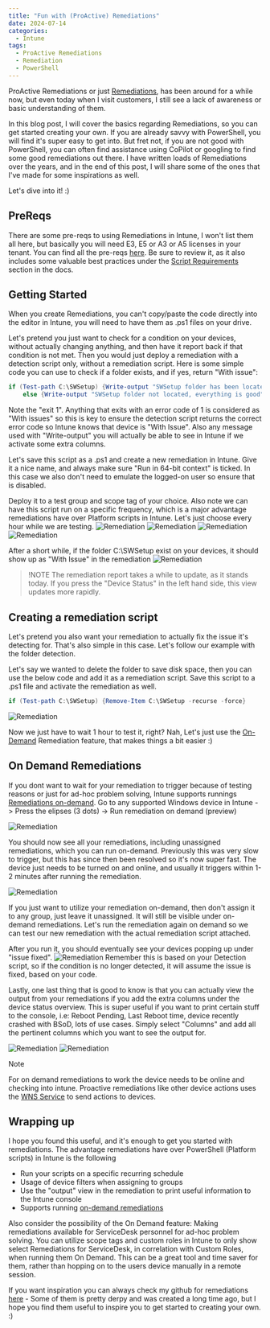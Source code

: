 ```yaml
---
title: "Fun with (ProActive) Remediations"
date: 2024-07-14
categories:
  - Intune
tags:
  - ProActive Remediations
  - Remediation
  - PowerShell
---
```


ProActive Remediations or just [Remediations](https://learn.microsoft.com/en-us/mem/intune/fundamentals/remediations), has been around for a while now, but even today when I visit customers, I still see a lack of awareness or basic understanding of them.

In this blog post, I will cover the basics regarding Remediations, so you can get started creating your own. If you are already savvy with PowerShell, you will find it's super easy to get into. But fret not, if you are not good with PowerShell, you can often find assistance using CoPilot or googling to find some good remediations out there. I have written loads of Remediations over the years, and in the end of this post, I will share some of the ones that I've made for some inspirations as well.

Let's dive into it! :)

## PreReqs

There are some pre-reqs to using Remediations in Intune, I won't list them all here, but basically you will need E3, E5 or A3 or A5 licenses in your tenant. You can find all the pre-reqs [here](https://learn.microsoft.com/en-us/mem/intune/fundamentals/remediations). Be sure to review it, as it also includes some valuable best practices under the [Script Requirements](https://learn.microsoft.com/en-us/mem/intune/fundamentals/remediations#script-requirements) section in the docs.

## Getting Started

When you create Remediations, you can't copy/paste the code directly into the editor in Intune, you will need to have them as .ps1 files on your drive.

Let's pretend you just want to check for a condition on your devices, without actually changing anything, and then have it report back if that condition is not met. Then you would just deploy a remediation with a detection script only, without a remediation script. Here is some simple code you can use to check if a folder exists, and if yes, return "With issue":

```PowerShell
if (Test-path C:\SWSetup) {Write-output "SWSetup folder has been located" ; exit 1}
    else {Write-output "SWSetup folder not located, everything is good"}
```

Note the "exit 1". Anything that exits with an error code of 1 is considered as "With issues" so this is key to ensure the detection script returns the correct error code so Intune knows that device is "With Issue". Also any message used with "Write-output" you will actually be able to see in Intune if we activate some extra columns.

Let's save this script as a .ps1 and create a new remediation in Intune. Give it a nice name, and always make sure "Run in 64-bit context" is ticked. In this case we also don't need to emulate the logged-on user so ensure that is disabled.

Deploy it to a test group and scope tag of your choice. Also note we can have this script run on a specific frequency, which is a major advantage remediations have over Platform scripts in Intune. Let's just choose every hour while we are testing.
![Remediation](/assets/images/2024-07-12-BackToBasics-ProActiveRemediations/CreateRemediation-1.png?raw=true "Create Remediation")
![Remediation](/assets/images/2024-07-12-BackToBasics-ProActiveRemediations/CreateRemediation-2.png?raw=true "Create Remediation")
![Remediation](/assets/images/2024-07-12-BackToBasics-ProActiveRemediations/CreateRemediation-3.png?raw=true "Create Remediation")
![Remediation](/assets/images/2024-07-12-BackToBasics-ProActiveRemediations/CreateRemediation-4.png?raw=true "Create Remediation")

After a short while, if the folder C:\SWSetup exist on your devices, it should show up as "With Issue" in the remediation
![Remediation](/assets/images/2024-07-12-BackToBasics-ProActiveRemediations/RemediationOverview-1.png?raw=true "Remediation overview")

> !NOTE
> The remediation report takes a while to update, as it stands today. If you press the "Device Status" in the left hand side, this view updates more rapidly.

## Creating a remediation script

Let's pretend you also want your remediation to actually fix the issue it's detecting for. That's also simple in this case. Let's follow our example with the folder detection.

Let's say we wanted to delete the folder to save disk space, then you can use the below code and add it as a remediation script. Save this script to a .ps1 file and activate the remediation as well.

```PowerShell
if (Test-path C:\SWSetup) {Remove-Item C:\SWSetup -recurse -force}
```

![Remediation](/assets/images/2024-07-12-BackToBasics-ProActiveRemediations/AddRemediation-1.png?raw=true "Add remediation script")

Now we just have to wait 1 hour to test it, right? Nah, Let's just use the [On-Demand](https://learn.microsoft.com/en-us/mem/intune/fundamentals/remediations#run-a-remediation-script-on-demand-preview) Remediation feature, that makes things a bit easier :)

## On Demand Remediations

If you dont want to wait for your remediation to trigger because of testing reasons or just for ad-hoc problem solving, Intune supports runnings [Remediations on-demand](https://learn.microsoft.com/en-us/mem/intune/fundamentals/remediations#run-a-remediation-script-on-demand-preview). Go to any supported Windows device in Intune -> Press the elipses (3 dots) -> Run remediation on demand (preview)

![Remediation](/assets/images/2024-07-12-BackToBasics-ProActiveRemediations/RunRemediation-OnDemand-1.png?raw=true "On Demand remediation")

You should now see all your remediations, including unassigned remediations, which you can run on-demand. Previously this was very slow to trigger, but this has since then been resolved so it's now super fast. The device just needs to be turned on and online, and usually it triggers within 1-2 minutes after running the remediation.

![Remediation](/assets/images/2024-07-12-BackToBasics-ProActiveRemediations/RunRemediation-OnDemand-2.png?raw=true "On Demand remediation")

If you just want to utilize your remediation on-demand, then don't assign it to any group, just leave it unassigned. It will still be visible under on-demand remediations. Let's run the remediation again on demand so we can test our new remediation with the actual remediation script attached.

After you run it, you should eventually see your devices popping up under "issue fixed".
![Remediation](/assets/images/2024-07-12-BackToBasics-ProActiveRemediations/RemediationOverview-3.png?raw=true "Remediation overview")
Remember this is based on your Detection script, so if the condition is no longer detected, it will assume the issue is fixed, based on your code.

Lastly, one last thing that is good to know is that you can actually view the output from your remediations if you add the extra columns under the device status overview. This is super useful if you want to print certain stuff to the console, i.e: Reboot Pending, Last Reboot time, device recently crashed with BSoD, lots of use cases. Simply select "Columns" and add all the pertinent columns which you want to see the output for.

![Remediation](/assets/images/2024-07-12-BackToBasics-ProActiveRemediations/Remediation-ExtraColums-1.png?raw=true "Remediation Columns")
![Remediation](/assets/images/2024-07-12-BackToBasics-ProActiveRemediations/Remediation-ExtraColums-2.png?raw=true "Remediation Columns")

> [!NOTE]
> For on demand remediations to work the device needs to be online and checking into intune. Proactive remediations like other device actions uses the [WNS Service](https://learn.microsoft.com/en-us/windows/apps/design/shell/tiles-and-notifications/windows-push-notification-services--wns--overview) to send actions to devices.

## Wrapping up

I hope you found this useful, and it's enough to get you started with remediations. The advantage remediations have over PowerShell (Platform scripts) in Intune is the following

* Run your scripts on a specific recurring schedule
* Usage of device filters when assigning to groups
* Use the "output" view in the remediation to print useful information to the Intune console
* Supports running [on-demand remediations](https://learn.microsoft.com/en-us/mem/intune/fundamentals/remediations#run-a-remediation-script-on-demand-preview)

Also consider the possibility of the On Demand feature: Making remediations available for ServiceDesk personnel for ad-hoc problem solving. You can utilize scope tags and custom roles in Intune to only show select Remediations for ServiceDesk, in correlation with Custom Roles, when running them On Demand. This can be a great tool and time saver for them, rather than hopping on to the users device manually in a remote session.

If you want inspiration you can always check my github for remediations [here](https://github.com/thisisevilevil/IntunePublic/tree/main/Remediations) - Some of them is pretty derpy and was created a long time ago, but I hope you find them useful to inspire you to get started to creating your own. :)